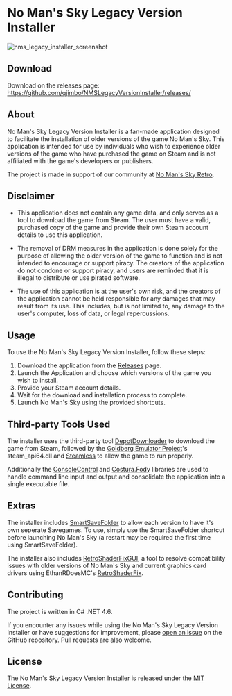 # No Man's Sky Legacy Version Installer
![nms_legacy_installer_screenshot](https://user-images.githubusercontent.com/21266513/234724944-f7d49817-db78-405c-a3d5-8692f911a2d8.png)

## Download
Download on the releases page: https://github.com/qjimbo/NMSLegacyVersionInstaller/releases/

## About 
No Man's Sky Legacy Version Installer is a fan-made application designed to facilitate the installation of older versions of the game No Man's Sky. This application is intended for use by individuals who wish to experience older versions of the game who have purchased the game on Steam and is not affiliated with the game's developers or publishers.

The project is made in support of our community at [No Man's Sky Retro](https://nomansskyretro.com).

## Disclaimer

- This application does not contain any game data, and only serves as a tool to download the game from Steam. The user must have a valid, purchased copy of the game and provide their own Steam account details to use this application.

- The removal of DRM measures in the application is done solely for the purpose of allowing the older version of the game to function and is not intended to encourage or support piracy. The creators of the application do not condone or support piracy, and users are reminded that it is illegal to distribute or use pirated software.

- The use of this application is at the user's own risk, and the creators of the application cannot be held responsible for any damages that may result from its use. This includes, but is not limited to, any damage to the user's computer, loss of data, or legal repercussions.

## Usage

To use the No Man's Sky Legacy Version Installer, follow these steps:

1. Download the application from the [Releases](https://github.com/qjimbo/NMSLegacyVersionInstaller/releases)  page.
2. Launch the Application and choose which versions of the game you wish to install.
3. Provide your Steam account details.
4. Wait for the download and installation process to complete.
5. Launch No Man's Sky using the provided shortcuts.

## Third-party Tools Used
The installer uses the third-party tool [DepotDownloader](https://github.com/SteamRE/DepotDownloader) to download the game from Steam, followed by the [Goldberg Emulator Project](https://gitlab.com/Mr_Goldberg/goldberg_emulator)'s steam_api64.dll and [Steamless](https://github.com/atom0s/Steamless) to allow the game to run properly.

Additionally the [ConsoleControl](https://github.com/dwmkerr/consolecontrol) and [Costura.Fody](https://github.com/Fody/Costura) libraries are used to handle command line input and output and consolidate the application into a single executable file.

## Extras
The installer includes [SmartSaveFolder](https://github.com/qjimbo/smartsavefolder) to allow each version to have it's own seperate Savegames. To use, simply use the SmartSaveFolder shortcut before launching No Man's Sky (a restart may be required the first time using SmartSaveFolder).

The installer also includes [RetroShaderFixGUI](https://github.com/qjimbo/RetroShaderFixGUI), a tool to resolve compatibility issues with older versions of No Man's Sky and current graphics card drivers using EthanRDoesMC's [RetroShaderFix](https://github.com/EthanRDoesMC/RetroShaderFix).

## Contributing

The project is written in C# .NET 4.6.

If you encounter any issues while using the No Man's Sky Legacy Version Installer or have suggestions for improvement, please [open an issue](https://github.com/qjimbo/NMSLegacyVersionInstaller/issues) on the GitHub repository. Pull requests are also welcome.

## License

The No Man's Sky Legacy Version Installer is released under the [MIT License](https://github.com/qjimbo/NMSLegacyVersionInstaller/blob/main/LICENSE).
